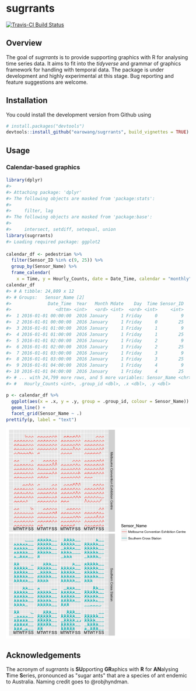 
<!-- README.md is generated from README.Rmd. Please edit that file -->
sugrrants
=========

[![Travis-CI Build Status](https://travis-ci.org/earowang/sugrrants.svg?branch=master)](https://travis-ci.org/earowang/sugrrants)

Overview
--------

The goal of *sugrrants* is to provide supporting graphics with R for analysing time series data. It aims to fit into the *tidyverse* and grammar of graphics framework for handling with temporal data. The package is under development and highly experimental at this stage. Bug reporting and feature suggestions are welcome.

Installation
------------

You could install the development version from Github using

``` r
# install.packages("devtools")
devtools::install_github("earowang/sugrrants", build_vignettes = TRUE)
```

Usage
-----

### Calendar-based graphics

``` r
library(dplyr)
#> 
#> Attaching package: 'dplyr'
#> The following objects are masked from 'package:stats':
#> 
#>     filter, lag
#> The following objects are masked from 'package:base':
#> 
#>     intersect, setdiff, setequal, union
library(sugrrants)
#> Loading required package: ggplot2

calendar_df <- pedestrian %>%
  filter(Sensor_ID %in% c(9, 25)) %>%
  group_by(Sensor_Name) %>%
  frame_calendar(
    x = Time, y = Hourly_Counts, date = Date_Time, calendar = "monthly")
calendar_df
#> # A tibble: 24,809 x 12
#> # Groups:   Sensor_Name [2]
#>              Date_Time  Year   Month Mdate    Day  Time Sensor_ID
#>                 <dttm> <int>   <ord> <int>  <ord> <int>     <int>
#>  1 2016-01-01 00:00:00  2016 January     1 Friday     0         9
#>  2 2016-01-01 00:00:00  2016 January     1 Friday     0        25
#>  3 2016-01-01 01:00:00  2016 January     1 Friday     1         9
#>  4 2016-01-01 01:00:00  2016 January     1 Friday     1        25
#>  5 2016-01-01 02:00:00  2016 January     1 Friday     2         9
#>  6 2016-01-01 02:00:00  2016 January     1 Friday     2        25
#>  7 2016-01-01 03:00:00  2016 January     1 Friday     3         9
#>  8 2016-01-01 03:00:00  2016 January     1 Friday     3        25
#>  9 2016-01-01 04:00:00  2016 January     1 Friday     4         9
#> 10 2016-01-01 04:00:00  2016 January     1 Friday     4        25
#> # ... with 24,799 more rows, and 5 more variables: Sensor_Name <chr>,
#> #   Hourly_Counts <int>, .group_id <dbl>, .x <dbl>, .y <dbl>
```

``` r
p <- calendar_df %>%
  ggplot(aes(x = .x, y = .y, group = .group_id, colour = Sensor_Name)) +
  geom_line() +
  facet_grid(Sensor_Name ~ .)
prettify(p, label = "text")
```

![](figure/calendar-plot-1.png)

Acknowledgements
----------------

The acronym of *sugrrants* is **SU**pporting **GR**aphics with **R** for **AN**alysing **T**ime **S**eries, pronounced as "sugar ants" that are a species of ant endemic to Australia. Naming credit goes to @robjhyndman.
